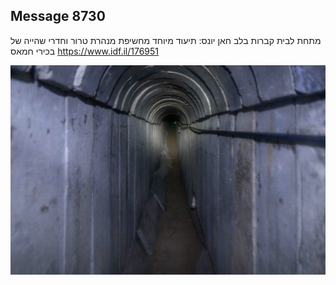 ## Message 8730

מתחת לבית קברות בלב חאן יונס: 
תיעוד מיוחד מחשיפת מנהרת טרור וחדרי שהייה של בכירי חמאס
https://www.idf.il/176951

![Photo](8730/8730_photo.jpg)
